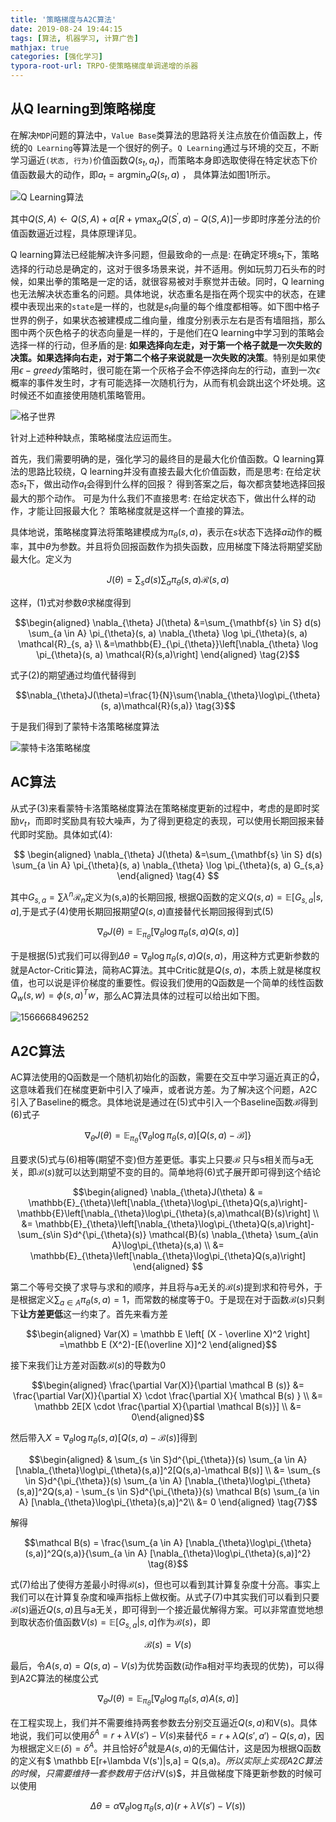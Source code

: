 ```yaml
---
title: '策略梯度与A2C算法'
date: 2019-08-24 19:44:15
tags: [算法, 机器学习, 计算广告]
mathjax: true
categories: [强化学习]
typora-root-url: TRPO-使策略梯度单调递增的杀器
---
```




## 从Q learning到策略梯度

在解决`MDP`问题的算法中，`Value Base`类算法的思路将关注点放在价值函数上，传统的`Q Learning`等算法是一个很好的例子。`Q Learning`通过与环境的交互，不断学习逼近`(状态, 行为)`价值函数$Q(s_t, a_t)$，而策略本身即选取使得在特定状态下价值函数最大的动作，即$a_t = \mathop{\arg\min}_{a}Q(s_t, a)$ ， 具体算法如图1所示。

![Q Learning算法](1566647970040.png)

其中$Q(S, A) \leftarrow Q(S, A)+\alpha\left[R+\gamma \max _{a} Q\left(S^{\prime}, a\right)-Q(S, A)\right]$一步即时序差分法的价值函数逼近过程，具体原理详见。

Q learning算法已经能解决许多问题，但最致命的一点是: 在确定环境$s_t$下，策略选择的行动总是确定的，这对于很多场景来说，并不适用。例如玩剪刀石头布的时候，如果出拳的策略是一定的话，就很容易被对手察觉并击破。同时，Q learning也无法解决状态重名的问题。具体地说，状态重名是指在两个现实中的状态，在建模中表现出来的`state`是一样的，也就是$s_t$向量的每个维度都相等。如下图中格子世界的例子，如果状态被建模成二维向量，维度分别表示左右是否有墙阻挡，那么图中两个灰色格子的状态向量是一样的，于是他们在Q learning中学习到的策略会选择一样的行动，但矛盾的是: **如果选择向左走，对于第一个格子就是一次失败的决策。如果选择向右走，对于第二个格子来说就是一次失败的决策**。特别是如果使用$\epsilon-greedy$策略时，很可能在第一个灰格子会不停选择向左的行动，直到一次$\epsilon$概率的事件发生时，才有可能选择一次随机行为，从而有机会跳出这个坏处境。这时候还不如直接使用随机策略管用。

![格子世界](1566648579995.png)

针对上述种种缺点，策略梯度法应运而生。

首先，我们需要明确的是，强化学习的最终目的是最大化价值函数。Q learning算法的思路比较绕，Q learning并没有直接去最大化价值函数，而是思考: 在给定状态$s_t$下，做出动作$a_t$会得到什么样的回报？ 得到答案之后，每次都贪婪地选择回报最大的那个动作。 可是为什么我们不直接思考: 在给定状态下，做出什么样的动作，才能让回报最大化？ 策略梯度就是这样一个直接的算法。

具体地说，策略梯度算法将策略建模成为$\pi_{\theta}(s,a)$，表示在$s$状态下选择$a$动作的概率，其中$\theta$为参数。并且将负回报函数作为损失函数，应用梯度下降法将期望奖励最大化。定义为

$$J(\theta)=\sum_{s} d(s) \sum_{a} \pi_{\theta}(s, a) \mathcal{R}(s,a) \tag{1}$$

这样，(1)式对参数$\theta$求梯度得到

$$\begin{aligned} \nabla_{\theta} J(\theta) &=\sum_{\mathbf{s} \in S} d(s) \sum_{a \in A} \pi_{\theta}(s, a) \nabla_{\theta} \log \pi_{\theta}(s, a) \mathcal{R}_{s, a} \\ &=\mathbb{E}_{\pi_{\theta}}\left[\nabla_{\theta} \log \pi_{\theta}(s, a) \mathcal{R}(s,a)\right] \end{aligned}  \tag{2}$$

式子(2)的期望通过均值代替得到

$$\nabla_{\theta}J(\theta)=\frac{1}{N}\sum{\nabla_{\theta}\log\pi_{\theta}(s, a)\mathcal{R}(s,a)}   \tag{3}$$

于是我们得到了蒙特卡洛策略梯度算法

![蒙特卡洛策略梯度](1566661134557.png)

## AC算法

从式子(3)来看蒙特卡洛策略梯度算法在策略梯度更新的过程中，考虑的是即时奖励$v_t$，而即时奖励具有较大噪声，为了得到更稳定的表现，可以使用长期回报来替代即时奖励。具体如式(4):

$$ \begin{aligned} \nabla_{\theta} J(\theta) &=\sum_{\mathbf{s} \in S} d(s) \sum_{a \in A} \pi_{\theta}(s, a) \nabla_{\theta} \log \pi_{\theta}(s, a) G_{s,a} \end{aligned}   \tag{4} $$

其中$G_{s,a}=\sum\lambda^n\mathcal{R}_{n}$定义为(s,a)的长期回报, 根据Q函数的定义$Q(s, a)=\mathbb{E}[G_{s,a}|s,a]$,于是式子(4)使用长期回报期望$Q(s, a)$直接替代长期回报得到式(5)

$$\nabla_{\theta}J(\theta) = \mathbb{E}_{\pi_{\theta}}\left[\nabla_{\theta} \log \pi_{\theta}(s, a) Q(s,a)\right] \tag{5} $$

于是根据(5)式我们可以得到$\Delta \theta=\nabla_{\theta}\log \pi_{\theta}(s, a) Q(s,a)$，用这种方式更新参数的就是Actor-Critic算法，简称AC算法。其中Critic就是$Q(s,a)$，本质上就是梯度权值，也可以说是评价梯度的重要性。假设我们使用的Q函数是一个简单的线性函数$Q_w(s,w)=\phi(s,a)^Tw$，那么AC算法具体的过程可以给出如下图。

![1566668496252](1566668496252.png)

## A2C算法

AC算法使用的Q函数是一个随机初始化的函数，需要在交互中学习逼近真正的$\hat{Q}$，这意味着我们在梯度更新中引入了噪声，或者说方差。为了解决这个问题，A2C引入了Baseline的概念。具体地说是通过在(5)式中引入一个Baseline函数$\mathcal{B}$得到(6)式子

$$\nabla_{\theta}J(\theta) = \mathbb{E}_{\pi_{\theta}}\left\{\nabla_{\theta} \log \pi_{\theta}(s, a)\left[ Q(s,a)-\mathcal{B}\right]\right\} \tag{6}$$

且要求(5)式与(6)相等(期望不变)但方差更低。事实上只要$\mathcal{B}$ 只与s相关而与a无关，即$\mathcal{B}(s)$就可以达到期望不变的目的。简单地将(6)式子展开即可得到这个结论

$$\begin{aligned} \nabla_{\theta}J(\theta) & = \mathbb{E}_{\theta}\left[\nabla_{\theta}\log\pi_{\theta}Q(s,a)\right]-\mathbb{E}\left[\nabla_{\theta}\log\pi_{\theta}(s,a)\mathcal{B}(s)\right] \\ &=  \mathbb{E}_{\theta}\left[\nabla_{\theta}\log\pi_{\theta}Q(s,a)\right]-\sum_{s\in S}d^{\pi_{\theta}(s)} \mathcal{B}(s)  \nabla_{\theta} \sum_{a\in A}\log\pi_{\theta}(s,a)  \\ &= \mathbb{E}_{\theta}\left[\nabla_{\theta}\log\pi_{\theta}Q(s,a)\right]   \end{aligned}  $$

第二个等号交换了求导与求和的顺序，并且将与a无关的$\mathcal B(s)$提到求和符号外，于是根据定义$\sum_{a \in A}\pi_{\theta}(s,a)=1$，而常数的梯度等于0。于是现在对于函数$\mathcal B(s)$只剩下**让方差更低**这一约束了。首先来看方差

$$\begin{aligned} Var(X) = \mathbb E \left[ (X - \overline X)^2 \right] =\mathbb E (X^2)-[E(\overline X)]^2 \end{aligned}$$

接下来我们让方差对函数$\mathcal B(s)$的导数为0

$$\begin{aligned} \frac{\partial Var(X)}{\partial \mathcal B (s)} &= \frac{\partial Var(X)}{\partial X} \cdot \frac{\partial X}{ \mathcal B(s) } \\ &= \mathbb 2E[X \cdot \frac{\partial X}{\partial \mathcal B(s)}] \\ &= 0\end{aligned}$$

然后带入$X=\nabla_{\theta} \log \pi_{\theta}(s, a)\left[ Q(s,a)-\mathcal{B}(s)\right]$得到

$$\begin{aligned} & \sum_{s \in S}d^{\pi_{\theta}}(s) \sum_{a \in A} [\nabla_{\theta}\log\pi_{\theta}(s,a)]^2[Q(s,a)-\mathcal B(s)]  \\ &= \sum_{s \in S}d^{\pi_{\theta}}(s) \sum_{a \in A} [\nabla_{\theta}\log\pi_{\theta}(s,a)]^2Q(s,a) -   \sum_{s \in S}d^{\pi_{\theta}}(s) \mathcal B(s)  \sum_{a \in A} [\nabla_{\theta}\log\pi_{\theta}(s,a)]^2\\ &= 0 \end{aligned} \tag{7}$$

解得

$$\mathcal B(s) = \frac{\sum_{a \in A} [\nabla_{\theta}\log\pi_{\theta}(s,a)]^2Q(s,a)}{\sum_{a \in A} [\nabla_{\theta}\log\pi_{\theta}(s,a)]^2}  \tag{8}$$

式(7)给出了使得方差最小时得$\mathcal B(s)$，但也可以看到其计算复杂度十分高。事实上我们可以在计算复杂度和噪声指标上做权衡。从式子(7)中其实我们可以看到只要$\mathcal B (s)$逼近$Q(s,a)$且与a无关，即可得到一个接近最优解得方案。可以非常直觉地想到取状态价值函数$V(s)=\mathbb E[G_{s,a}|s,a]$作为$\mathcal B(s)$，即

$$\mathcal B(s)=V(s) \tag{9}$$



最后，令$A(s,a)=Q(s,a)-V(s)$为优势函数(动作a相对平均表现的优势)，可以得到A2C算法的梯度公式

$$\nabla_{\theta}J(\theta) = \mathbb{E}_{\pi_{\theta}}\left[\nabla_{\theta} \log \pi_{\theta}(s, a)A(s,a)\right] \tag{10}$$

在工程实现上，我们并不需要维持两套参数去分别交互逼近$Q(s,a)$和V(s)。具体地说，我们可以使用$\delta^A=r+\lambda V(s')-V(s)$来替代$\delta =r+\lambda Q(s',a')-Q(s,a)$，因为根据定义$\mathbb E(\delta)=\delta^A$。并且恰好$\delta^A$就是$A(s,a)$的无偏估计，这是因为根据Q函数的定义有$ \mathbb E[r+\lambda V(s')|s,a] = Q(s,a)$。所以实际上实现A2C算法的时候，只需要维持一套参数用于估计$V(s)$，并且做梯度下降更新参数的时候可以使用

$$\Delta \theta=\alpha\nabla_{\theta}\log\pi_{\theta}(s,a)(r+\lambda V(s')-V(s))  \tag{11}$$